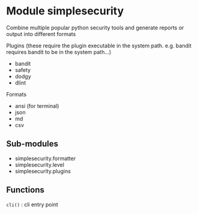 Module simplesecurity
=====================
Combine multiple popular python security tools and generate reports or output
into different formats

Plugins (these require the plugin executable in the system path. e.g. bandit
requires bandit to be in the system path...)

- bandit
- safety
- dodgy
- dlint

Formats

- ansi (for terminal)
- json
- md
- csv

Sub-modules
-----------
* simplesecurity.formatter
* simplesecurity.level
* simplesecurity.plugins

Functions
---------

    
`cli()`
:   cli entry point